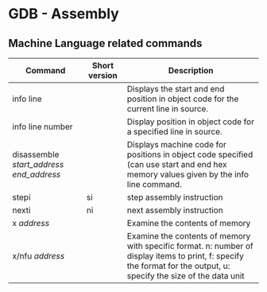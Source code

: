 # GDB - Assembly


## Machine Language related commands

| Command | Short version | Description |
| ------- | ------------- | ----------- |
| info line | | Displays the start and end position in object code for the current line in source. |
| info line number | | Display position in object code for a specified line in source. |
| disassemble *start_address*  *end_address* | | Displays machine code for positions in object code specified (can use start and end hex memory values given by the info line command. |
| stepi | si | step assembly instruction |
| nexti | ni | next assembly instruction |
| x *address* | | Examine the contents of memory |
x/nfu *address* | | Examine the contents of memory with specific format. n: number of display items to print, f: specify the format for the output, u: specify the size of the data unit |